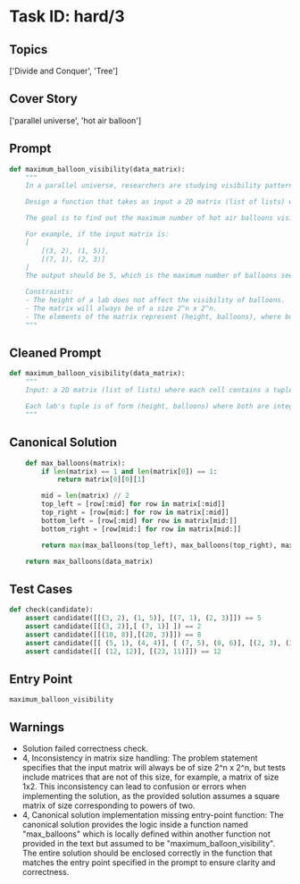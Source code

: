 # Task ID: hard/3

## Topics

['Divide and Conquer', 'Tree']

## Cover Story

['parallel universe', 'hot air balloon']

## Prompt

```python
def maximum_balloon_visibility(data_matrix):
    """
    In a parallel universe, researchers are studying visibility patterns of hot air balloons from their labs which are structured in a tree-form matrix.

    Design a function that takes as input a 2D matrix (list of lists) where each cell contains a tuple. The first element of the tuple represents the height of a lab and the second element represents the number of hot air balloons visible from that lab. The structure of the 2D matrix represents a quad-tree: every cell (lab) can have four children, corresponding to the cells immediately to the right (East), immediately below (South), bottom-right (Southeast), and bottom-left (Southwest) within its own sub-matrix if such cells exist.

    The goal is to find out the maximum number of hot air balloons visible from any lab in the matrix. Use a 'divide and conquer' approach efficiently, applying recursion suitable for processing tree-structured data.

    For example, if the input matrix is:
    [
        [(3, 2), (1, 5)],
        [(7, 1), (2, 3)]
    ]
    The output should be 5, which is the maximum number of balloons seen (from the lab with height 1).

    Constraints:
    - The height of a lab does not affect the visibility of balloons.
    - The matrix will always be of a size 2^n x 2^n.
    - The elements of the matrix represent (height, balloons), where both are integers.
    """
```

## Cleaned Prompt

```python
def maximum_balloon_visibility(data_matrix):
    """
    Input: a 2D matrix (list of lists) where each cell contains a tuple. Each tuple's first element represents the height of a lab, and the second element represents the number of hot air balloons visible. The matrix represents a quad-tree. Find the maximum number of hot air balloons visible from any lab using a 'divide and conquer' approach.

    Each lab's tuple is of form (height, balloons) where both are integers, and the matrix is always size 2^n x 2^n.
    """
```

## Canonical Solution

```python
    def max_balloons(matrix):
        if len(matrix) == 1 and len(matrix[0]) == 1:
            return matrix[0][0][1]

        mid = len(matrix) // 2
        top_left = [row[:mid] for row in matrix[:mid]]
        top_right = [row[mid:] for row in matrix[:mid]]
        bottom_left = [row[:mid] for row in matrix[mid:]]
        bottom_right = [row[mid:] for row in matrix[mid:]]

        return max(max_balloons(top_left), max_balloons(top_right), max_balloons(bottom_left), max_balloons(bottom_right))

    return max_balloons(data_matrix)
```

## Test Cases

```python
def check(candidate):
    assert candidate([[(3, 2), (1, 5)], [(7, 1), (2, 3)]]) == 5
    assert candidate([[(3, 2)],[ (7, 1)] ]) == 2
    assert candidate([[(10, 8)],[(20, 3)]]) == 8
    assert candidate([[ (5, 1), (4, 4)], [ (7, 5), (8, 6)], [(2, 3), (3, 2)], [(1, 4), (9, 7)]]) == 6
    assert candidate([[ (12, 12)], [(23, 11)]]) == 12
```

## Entry Point

`maximum_balloon_visibility`

## Warnings

- Solution failed correctness check.
- 4, Inconsistency in matrix size handling: The problem statement specifies that the input matrix will always be of size 2^n x 2^n, but tests include matrices that are not of this size, for example, a matrix of size 1x2. This inconsistency can lead to confusion or errors when implementing the solution, as the provided solution assumes a square matrix of size corresponding to powers of two.
- 4, Canonical solution implementation missing entry-point function: The canonical solution provides the logic inside a function named "max_balloons" which is locally defined within another function not provided in the text but assumed to be "maximum_balloon_visibility". The entire solution should be enclosed correctly in the function that matches the entry point specified in the prompt to ensure clarity and correctness.

